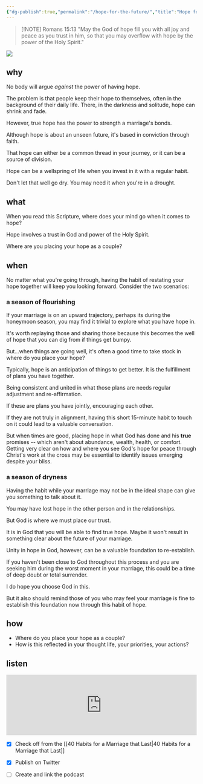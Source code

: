 ```yaml
---
{"dg-publish":true,"permalink":"/hope-for-the-future/","title":"Hope for the Future","created":"","updated":""}
---
```


<!-- HTML Meta Tags --> <head><title>Hope for the Future</title> <meta name="description" content="This habit of discussing hope and where it comes from will build a powerful well you can draw upon when things get tough. And it may be that moment things turn around if you are already facing challenges."> <!-- Facebook Meta Tags --> <meta property="og:url" content="https://themarriagehabit.com/hope-for-the-future/"> <meta property="og:type" content="website"> <meta property="og:title" content="Hope for the Future"> <meta property="og:description" content="This habit of discussing hope and where it comes from will build a powerful well you can draw upon when things get tough. And it may be that moment things turn around if you are already facing challenges."> <meta property="og:image" content="https://res.cloudinary.com/dt9hlo5sw/image/upload/v1678914034/obsidian/image_hg9ayg.png"> <!-- Twitter Meta Tags --> <meta name="twitter:card" content="summary_large_image"> <meta property="twitter:domain" content="themarriagehabit.com"> <meta property="twitter:url" content="https://themarriagehabit.com/hope-for-the-future/"> <meta name="twitter:title" content="Hope for the Future"> <meta name="twitter:description" content="This habit of discussing hope and where it comes from will build a powerful well you can draw upon when things get tough. And it may be that moment things turn around if you are already facing challenges."> <meta name="twitter:image" content="https://res.cloudinary.com/dt9hlo5sw/image/upload/v1678914034/obsidian/image_hg9ayg.png"> </head>

> [!NOTE] Romans 15:13
> "May the God of hope fill you with all joy and peace as you trust in him, so that you may overflow with hope by the power of the Holy Spirit."

![](https://res.cloudinary.com/dt9hlo5sw/image/upload/v1678914034/obsidian/image_hg9ayg.png)

## why
No body will argue *against* the power of having hope.

The problem is that people keep their hope to themselves, often in the background of their daily life.  There, in the darkness and solitude, hope can shrink and fade.

However, true hope has the power to strength a marriage's bonds.  

Although hope is about an unseen future, it's based in conviction through faith.

That hope can either be a common thread in your journey, or it can be a source of division.

Hope can be a wellspring of life when you invest in it with a regular habit.

Don't let that well go dry.  You may need it when you're in a drought.

## what
When you read this Scripture, where does your mind go when it comes to hope?

Hope involves a trust in God and power of the Holy Spirit.

Where are you placing your hope as a couple?

## when

No matter what you're going through, having the habit of restating your hope together will keep you looking forward.  Consider the two scenarios:

### a season of flourishing
If your marriage is on an upward trajectory, perhaps its during the honeymoon season, you may find it trivial to explore what you have hope in.

It's worth replaying those and sharing those because this becomes the well of hope that you can dig from if things get bumpy.

But...when things are going well, it's often a good time to take stock in where do you place your hope?
<!--- convertful here --->
<div class="convertful-202420"></div>

Typically, hope is an anticipation of things to get better.  It is the fulfillment of plans you have together.

Being consistent and united in what those plans are needs regular adjustment and re-affirmation.

If these are plans you have jointly, encouraging each other.

If they are not truly in alignment, having this short 15-minute habit to touch on it could lead to a valuable conversation.

But when times are good, placing hope in what God has done and his **true** promises -- which aren't about abundance, wealth, health, or comfort.  Getting very clear on how and where you see God's hope for peace through Christ's work at the cross may be essential to identify issues emerging despite your bliss.

### a season of dryness
Having the habit while your marriage may not be in the ideal shape can give you something to talk about it.

You may have lost hope in the other person and in the relationships.

But God is where we must place our trust.  

It is in God that you will be able to find true hope.  Maybe it won't result in something clear about the future of your marriage.

Unity in hope in God, however, can be a valuable foundation to re-establish.

If you haven't been close to God throughout this process and you are seeking him during the worst moment in your marriage, this could be a time of deep doubt or total surrender.

I do hope you choose God in this.

But it also should remind those of you who may feel your marriage is fine to establish this foundation now through this habit of hope.
 
## how
- Where do you place your hope as a couple?
- How is this reflected in your thought life, your priorities, your actions?

## listen
<div class="podcastdotco-wrapper"><iframe data-target="the-marriage-habit/hope-for-your-future" src="https://play.pod.co/the-marriage-habit/hope-for-your-future" frameborder="0" width="100%" scrolling="no" style="overflow:hidden;max-width:750px;height:160px;"class="podcastdotco-player podcastdotco-player--episode"></iframe><script src="https://play.pod.co/embed/frame-v1.js"></script></div>



- [x] Check off from the [[40 Habits for a Marriage that Last\|40 Habits for a Marriage that Last]]
- [x] Publish on Twitter
- [ ] Create and link the podcast



